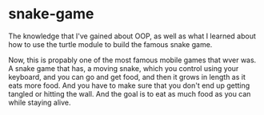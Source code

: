 # snake-game
The knowledge that I've gained about OOP, as well as what I learned about how to use the turtle module to build the famous snake game. 

Now, this is propably one of the most famous mobile games that wver was. A snake game that has, a moving snake, which you control using your keyboard, and you can go and get food, and then it grows in length as it eats more food. And you have to make sure that you don't end up getting tangled or hitting the wall. And the goal is to eat as much food as you can while staying alive.
